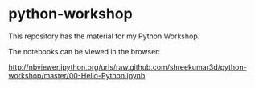 python-workshop
===============

This repository has the material for my Python Workshop.

The notebooks can be viewed in the browser:

http://nbviewer.ipython.org/urls/raw.github.com/shreekumar3d/python-workshop/master/00-Hello-Python.ipynb

